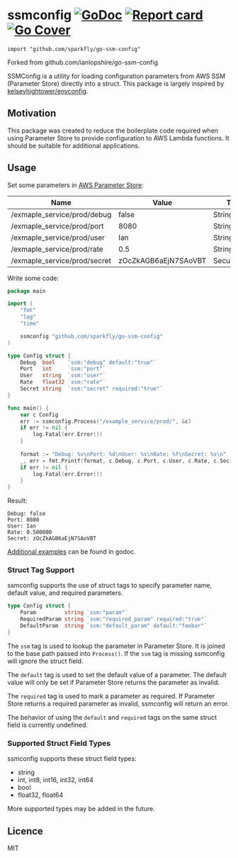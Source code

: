 # ssmconfig [![GoDoc](https://godoc.org/github.com/sparkfly/go-ssm-config?status.svg)](http://godoc.org/github.com/sparkfly/go-ssm-config) [![Report card](https://goreportcard.com/badge/github.com/sparkfly/go-ssm-config)](https://goreportcard.com/report/github.com/sparkfly/go-ssm-config) [![Go Cover](http://gocover.io/_badge/github.com/sparkfly/go-ssm-config)](http://gocover.io/github.com/sparkfly/go-ssm-config)

`import "github.com/sparkfly/go-ssm-config"`

Forked from github.com/ianlopshire/go-ssm-config

SSMConfig is a utility for loading configuration parameters from AWS SSM (Parameter Store) directly into a struct. This
package is largely inspired by [kelseyhightower/envconfig](https://github.com/kelseyhightower/envconfig).

## Motivation

This package was created to reduce the boilerplate code required when using Parameter Store to provide configuration to 
AWS Lambda functions. It should be suitable for additional applications.

## Usage

Set some parameters in [AWS Parameter Store](https://docs.aws.amazon.com/systems-manager/latest/userguide/systems-manager-parameter-store.html):

| Name                         | Value                | Type         | Key ID        |
| ---------------------------- | -------------------- | ------------ | ------------- |
| /exmaple_service/prod/debug  | false                | String       | -             |
| /exmaple_service/prod/port   | 8080                 | String       | -             |
| /exmaple_service/prod/user   | Ian                  | String       | -             |
| /exmaple_service/prod/rate   | 0.5                  | String       | -             |
| /exmaple_service/prod/secret | zOcZkAGB6aEjN7SAoVBT | SecureString | alias/aws/ssm |
        
Write some code:

```go
package main

import (
    "fmt"
    "log"
    "time"

    ssmconfig "github.com/sparkfly/go-ssm-config"
)

type Config struct {
    Debug  bool    `ssm:"debug" default:"true"`
    Port   int     `ssm:"port"`
    User   string  `ssm:"user"`
    Rate   float32 `ssm:"rate"`
    Secret string  `ssm:"secret" required:"true"`
}

func main() {
    var c Config
    err := ssmconfig.Process("/example_service/prod/", &c)
    if err != nil {
        log.Fatal(err.Error())
    }
    
    format := "Debug: %v\nPort: %d\nUser: %s\nRate: %f\nSecret: %s\n"
    _, err = fmt.Printf(format, c.Debug, c.Port, c.User, c.Rate, c.Secret)
    if err != nil {
        log.Fatal(err.Error())
    }
}
```

Result:

```
Debug: false
Port: 8080
User: Ian
Rate: 0.500000
Secret: zOcZkAGB6aEjN7SAoVBT
```

[Additional examples](https://godoc.org/github.com/sparkfly/go-ssm-config#pkg-examples) can be found in godoc.

### Struct Tag Support

ssmconfig supports the use of struct tags to specify parameter name, default value, and required parameters.

```go
type Config struct {
    Param         string `ssm:"param"`
    RequiredParam string `ssm:"required_param" required:"true"`
    DefaultParam  string `ssm:"default_param" default:"foobar"`
}
```

The `ssm` tag is used to lookup the parameter in Parameter Store. It is joined to the base path passed into `Process()`.
If the `ssm` tag is missing ssmconfig will ignore the struct field.

The `default` tag is used to set the default value of a parameter. The default value will only be set if Parameter Store
returns the parameter as invalid.

The `required` tag is used to mark a parameter as required. If Parameter Store returns a required parameter as invalid,
ssmconfig will return an error.

The behavior of using the `default` and `required` tags on the same struct field is currently undefined.

### Supported Struct Field Types

ssmconfig supports these struct field types:

* string
* int, int8, int16, int32, int64
* bool
* float32, float64

More supported types may be added in the future.

## Licence

MIT
